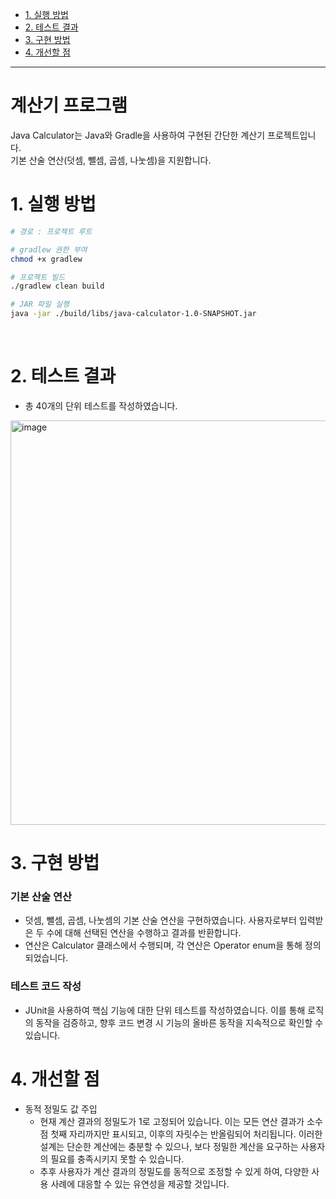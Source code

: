 - [1. 실행 방법](#1-실행-방법)
- [2. 테스트 결과](#2-테스트-결과)
- [3. 구현 방법](#3-구현-방법)
- [4. 개선할 점](#4-개선할-점)

---

# 계산기 프로그램

Java Calculator는 Java와 Gradle을 사용하여 구현된 간단한 계산기 프로젝트입니다. <br> 
기본 산술 연산(덧셈, 뺄셈, 곱셈, 나눗셈)을 지원합니다.


# 1. 실행 방법
<a id="1-실행-방법"></a>

```bash
# 경로 : 프로젝트 루트

# gradlew 권한 부여
chmod +x gradlew

# 프로젝트 빌드
./gradlew clean build

# JAR 파일 실행
java -jar ./build/libs/java-calculator-1.0-SNAPSHOT.jar
```

<br>

# 2. 테스트 결과
<a id="2-테스트-결과"></a>

- 총 40개의 단위 테스트를 작성하였습니다.

<img width="647" alt="image" src="https://github.com/donggi-lee-bit/java-calculator/assets/73376468/c124e202-6289-4deb-ae27-c11c6833964b">


<br>

# 3. 구현 방법
<a id="3-구현-방법"></a>

### 기본 산술 연산

- 덧셈, 뺄셈, 곱셈, 나눗셈의 기본 산술 연산을 구현하였습니다. 사용자로부터 입력받은 두 수에 대해 선택된 연산을 수행하고 결과를 반환합니다.
- 연산은 Calculator 클래스에서 수행되며, 각 연산은 Operator enum을 통해 정의되었습니다.

### 테스트 코드 작성

- JUnit을 사용하여 핵심 기능에 대한 단위 테스트를 작성하였습니다. 이를 통해 로직의 동작을 검증하고, 향후 코드 변경 시 기능의 올바른 동작을 지속적으로 확인할 수 있습니다.

# 4. 개선할 점
<a id="4-개선할-점"></a>

- 동적 정밀도 값 주입
  - 현재 계산 결과의 정밀도가 1로 고정되어 있습니다. 이는 모든 연산 결과가 소수점 첫째 자리까지만 표시되고, 이후의 자릿수는 반올림되어 처리됩니다. 이러한 설계는 단순한 계산에는 충분할 수 있으나, 보다 정밀한 계산을 요구하는 사용자의 필요를 충족시키지 못할 수 있습니다.
  - 추후 사용자가 계산 결과의 정밀도를 동적으로 조정할 수 있게 하여, 다양한 사용 사례에 대응할 수 있는 유연성을 제공할 것입니다. 

